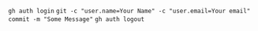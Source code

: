 
`gh auth login`
`git -c "user.name=Your Name" -c "user.email=Your email" commit -m "Some Message"`
`gh auth logout`
